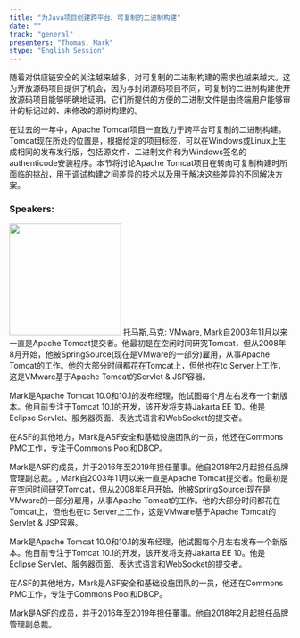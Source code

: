 ```yaml
---
title: "为Java项目创建跨平台、可复制的二进制构建"
date: "" 
track: "general"
presenters: "Thomas, Mark"
stype: "English Session"
---
```

随着对供应链安全的关注越来越多，对可复制的二进制构建的需求也越来越大。这为开放源码项目提供了机会，因为与封闭源码项目不同，可复制的二进制构建使开放源码项目能够明确地证明，它们所提供的方便的二进制文件是由终端用户能够审计的标记过的、未修改的源树构建的。

在过去的一年中，Apache Tomcat项目一直致力于跨平台可复制的二进制构建。Tomcat现在所处的位置是，根据给定的项目标签，可以在Windows或Linux上生成相同的发布发行版，包括源文件、二进制文件和为Windows签名的authenticode安装程序。本节将讨论Apache Tomcat项目在转向可复制构建时所面临的挑战，用于调试构建之间差异的技术以及用于解决这些差异的不同解决方案。
 ### Speakers: 
 <img src="images/speaker/1029.png" width="200" />
 托马斯,马克: VMware, Mark自2003年11月以来一直是Apache Tomcat提交者。他最初是在空闲时间研究Tomcat，但从2008年8月开始，他被SpringSource(现在是VMware的一部分)雇用，从事Apache Tomcat的工作。他的大部分时间都花在Tomcat上，但他也在tc Server上工作，这是VMware基于Apache Tomcat的Servlet & JSP容器。

Mark是Apache Tomcat 10.0和10.1的发布经理，他试图每个月左右发布一个新版本。他目前专注于Tomcat 10.1的开发，该开发将支持Jakarta EE 10。他是Eclipse Servlet、服务器页面、表达式语言和WebSocket的提交者。

在ASF的其他地方，Mark是ASF安全和基础设施团队的一员，他还在Commons PMC工作，专注于Commons Pool和DBCP。

Mark是ASF的成员，并于2016年至2019年担任董事。他自2018年2月起担任品牌管理副总裁。, Mark自2003年11月以来一直是Apache Tomcat提交者。他最初是在空闲时间研究Tomcat，但从2008年8月开始，他被SpringSource(现在是VMware的一部分)雇用，从事Apache Tomcat的工作。他的大部分时间都花在Tomcat上，但他也在tc Server上工作，这是VMware基于Apache Tomcat的Servlet & JSP容器。

Mark是Apache Tomcat 10.0和10.1的发布经理，他试图每个月左右发布一个新版本。他目前专注于Tomcat 10.1的开发，该开发将支持Jakarta EE 10。他是Eclipse Servlet、服务器页面、表达式语言和WebSocket的提交者。

在ASF的其他地方，Mark是ASF安全和基础设施团队的一员，他还在Commons PMC工作，专注于Commons Pool和DBCP。

Mark是ASF的成员，并于2016年至2019年担任董事。他自2018年2月起担任品牌管理副总裁。
 